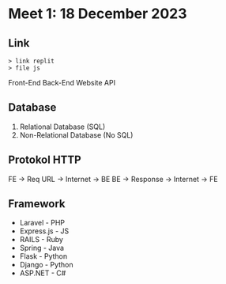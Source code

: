 # Meet 1: 18 December 2023
## Link
```
> link replit
> file js
```

Front-End 
Back-End 
Website
API 

## Database 
1. Relational Database (SQL)
2. Non-Relational Database (No SQL)

## Protokol HTTP 
FE -> Req URL -> Internet -> BE
BE -> Response -> Internet -> FE

## Framework 
- Laravel - PHP
- Express.js - JS
- RAILS - Ruby
- Spring - Java
- Flask - Python
- Django - Python
- ASP.NET - C#
